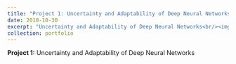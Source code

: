 ```yaml
---
title: "Project 1: Uncertainty and Adaptability of Deep Neural Networks"
date: 2018-10-30
excerpt: "Uncertainty and Adaptability of Deep Neural Networks<br/><img src='/images/500x300.png'>"
collection: portfolio
---
```


**Project 1:** Uncertainty and Adaptability of Deep Neural Networks